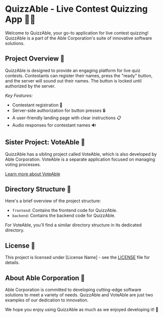 # QuizzAble - Live Contest Quizzing App 🧠🎉

Welcome to QuizzAble, your go-to application for live contest quizzing! QuizzAble is a part of the Able Corporation's suite of innovative software solutions.

## Project Overview 🚀

QuizzAble is designed to provide an engaging platform for live quiz contests. Contestants can register their names, press the "ready" button, and the server will sound out their names. The button is locked until authorized by the server.

*Key Features:*

- Contestant registration 📝
- Server-side authorization for button presses 🔒
- A user-friendly landing page with clear instructions 📋
- Audio responses for contestant names 🔊

## Sister Project: VoteAble 👥

QuizzAble has a sibling project called VoteAble, which is also developed by Able Corporation. VoteAble is a separate application focused on managing voting processes.

[Learn more about VoteAble](https://github.com/asiimwemmanuel/VoteAble-v0.git)

## Directory Structure 📂

Here's a brief overview of the project structure:

- `frontend`: Contains the frontend code for QuizzAble.
- `backend`: Contains the backend code for QuizzAble.

For VoteAble, you'll find a similar directory structure in its dedicated directory.

## License 📜

This project is licensed under [License Name] - see the [LICENSE](LICENSE) file for details.

## About Able Corporation 🏢

Able Corporation is committed to developing cutting-edge software solutions to meet a variety of needs. QuizzAble and VoteAble are just two examples of our dedication to innovation.

We hope you enjoy using QuizzAble as much as we enjoyed developing it! 🤝